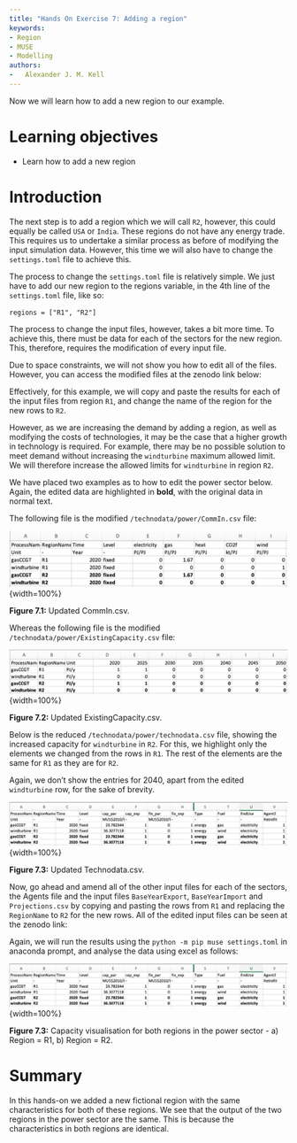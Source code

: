 ```yaml
---
title: "Hands On Exercise 7: Adding a region"
keywords:
- Region
- MUSE
- Modelling
authors:
-   Alexander J. M. Kell
---
```



Now we will learn how to add a new region to our example.

# Learning objectives

- Learn how to add a new region

# Introduction

The next step is to add a region which we will call `R2`, however, this could equally be called `USA` or `India`. These regions do not have any energy trade. This requires us to undertake a similar process as before of modifying the input simulation data. However, this time we will also have to change the `settings.toml` file to achieve this.

The process to change the `settings.toml` file is relatively simple. We just have to add our new region to the regions variable, in the 4th line of the `settings.toml` file, like so:

```
regions = ["R1", "R2"]
```

The process to change the input files, however, takes a bit more time. To achieve this, there must be data for each of the sectors for the new region. This, therefore, requires the modification of every input file.

Due to space constraints, we will not show you how to edit all of the files. However, you can access the modified files at the zenodo link below:

Effectively, for this example, we will copy and paste the results for each of the input files from region `R1`, and change the name of the region for the new rows to `R2`.

However, as we are increasing the demand by adding a region, as well as modifying the costs of technologies, it may be the case that a higher growth in technology is required. For example, there may be no possible solution to meet demand without increasing the `windturbine` maximum allowed limit. We will therefore increase the allowed limits for `windturbine` in region `R2`.

We have placed two examples as to how to edit the power sector below. Again, the edited data are highlighted in **bold**, with the original data in normal text.

The following file is the modified `/technodata/power/CommIn.csv` file:

![](assets/Figure_7.1.png){width=100%}

**Figure 7.1:** Updated CommIn.csv.

Whereas the following file is the modified `/technodata/power/ExistingCapacity.csv` file:

![](assets/Figure_7.2.png){width=100%}

**Figure 7.2:** Updated ExistingCapacity.csv.

Below is the reduced `/technodata/power/technodata.csv` file, showing the increased capacity for `windturbine` in `R2`. For this, we highlight only the elements we changed from the rows in `R1`. The rest of the elements are the same for `R1` as they are for `R2`.

Again, we don’t show the entries for 2040, apart from the edited `windturbine` row, for the sake of brevity.

![](assets/Figure_7.3.png){width=100%}

**Figure 7.3:** Updated Technodata.csv.

Now, go ahead and amend all of the other input files for each of the sectors, the Agents file and the input files `BaseYearExport`, `BaseYearImport` and `Projections.csv` by copying and pasting the rows from `R1` and replacing the `RegionName` to `R2` for the new rows. All of the edited input files can be seen at the zenodo link:

Again, we will run the results using the `python -m pip muse settings.toml` in anaconda prompt, and analyse the data using excel as follows:

![](assets/Figure_7.3.png){width=100%}

**Figure 7.3:** Capacity visualisation for both regions in the power sector - a) Region = R1, b) Region = R2.


# Summary

In this hands-on we added a new fictional region with the same characteristics for both of these regions. We see that the output of the two regions in the power sector are the same. This is because the characteristics in both regions are identical.